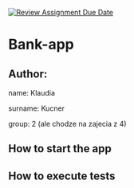 [![Review Assignment Due Date](https://classroom.github.com/assets/deadline-readme-button-22041afd0340ce965d47ae6ef1cefeee28c7c493a6346c4f15d667ab976d596c.svg)](https://classroom.github.com/a/IwJY4g24)
# Bank-app

## Author:
name: Klaudia

surname: Kucner

group: 2 (ale chodze na zajecia z 4)

## How to start the app


## How to execute tests